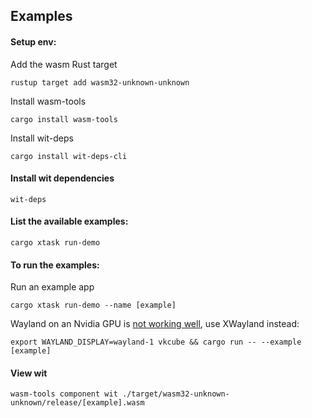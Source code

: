 ## Examples

#### Setup env:
Add the wasm Rust target 
```shell
rustup target add wasm32-unknown-unknown
```

Install wasm-tools
```shell
cargo install wasm-tools
```

Install wit-deps
```shell
cargo install wit-deps-cli
```


#### Install wit dependencies
```shell
wit-deps
```


#### List the available examples:
```shell
cargo xtask run-demo
```


#### To run the examples:

Run an example app
```shell
cargo xtask run-demo --name [example]
```

Wayland on an Nvidia GPU is [not working well](https://github.com/gfx-rs/wgpu/issues/2519), use XWayland instead:

```shell
export WAYLAND_DISPLAY=wayland-1 vkcube && cargo run -- --example [example]
```


#### View wit
```shell
wasm-tools component wit ./target/wasm32-unknown-unknown/release/[example].wasm
```
